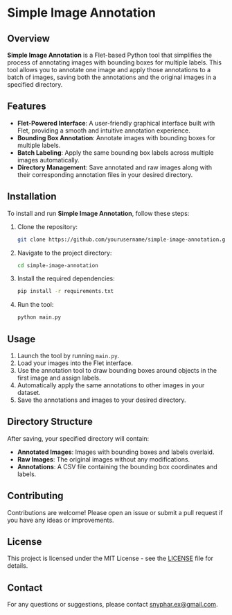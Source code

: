 # Simple Image Annotation

## Overview
**Simple Image Annotation** is a Flet-based Python tool that simplifies the process of annotating images with bounding boxes for multiple labels. This tool allows you to annotate one image and apply those annotations to a batch of images, saving both the annotations and the original images in a specified directory.

## Features
- **Flet-Powered Interface**: A user-friendly graphical interface built with Flet, providing a smooth and intuitive annotation experience.
- **Bounding Box Annotation**: Annotate images with bounding boxes for multiple labels.
- **Batch Labeling**: Apply the same bounding box labels across multiple images automatically.
- **Directory Management**: Save annotated and raw images along with their corresponding annotation files in your desired directory.

## Installation
To install and run **Simple Image Annotation**, follow these steps:

1. Clone the repository:
    ```bash
    git clone https://github.com/yourusername/simple-image-annotation.git
    ```
2. Navigate to the project directory:
    ```bash
    cd simple-image-annotation
    ```
3. Install the required dependencies:
    ```bash
    pip install -r requirements.txt
    ```
4. Run the tool:
    ```bash
    python main.py
    ```

## Usage
1. Launch the tool by running `main.py`.
2. Load your images into the Flet interface.
3. Use the annotation tool to draw bounding boxes around objects in the first image and assign labels.
4. Automatically apply the same annotations to other images in your dataset.
5. Save the annotations and images to your desired directory.

## Directory Structure
After saving, your specified directory will contain:
- **Annotated Images**: Images with bounding boxes and labels overlaid.
- **Raw Images**: The original images without any modifications.
- **Annotations**: A CSV file containing the bounding box coordinates and labels.


## Contributing
Contributions are welcome! Please open an issue or submit a pull request if you have any ideas or improvements.

## License
This project is licensed under the MIT License - see the [LICENSE](LICENSE) file for details.

## Contact
For any questions or suggestions, please contact [snyphar.ex@gmail.com](snyphar.ex@gmail.com).

